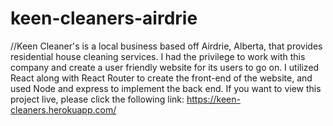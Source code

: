 # keen-cleaners-airdrie

//Keen Cleaner's is a local business based off Airdrie, Alberta, that provides residential house cleaning services. I had the privilege to work with this company and create a user friendly website for its users to go on. I utilized React along with React Router to create the front-end of the website, and used Node and express to implement the back end. If you want to view this project live, please click the following link: https://keen-cleaners.herokuapp.com/
